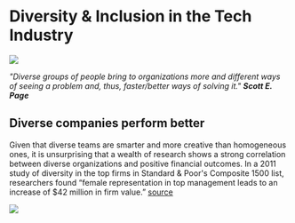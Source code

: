 # Diversity & Inclusion in the Tech Industry


![](https://www.smithsonianofi.com/wp-content/uploads/2018/01/DT-300x251.jpg)



 *"Diverse groups of people bring to organizations more and different ways of seeing a problem and, thus, faster/better ways of solving it."*
 ***Scott E. Page***
 

## Diverse companies perform better

Given that diverse teams are smarter and more creative than homogeneous ones, it is unsurprising that a wealth of research shows a strong correlation between diverse organizations and positive financial outcomes. In a 2011 study of diversity in the top firms in Standard & Poor's Composite 1500 list, researchers found “female representation in top management leads to an increase of $42 million in firm value.”
[source](https://www.usatoday.com/story/tech/columnist/2015/07/21/why-diversity-matters-your-tech-company/30419871/)


![](http://jump.eu.com/wp-content/uploads/2017/10/Whitepaper_Squares_v01_03-Diverse-Teams.png)